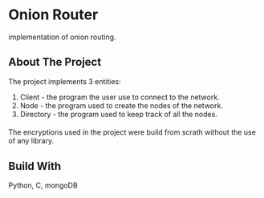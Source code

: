 # Onion Router

implementation of onion routing.


## About The Project

The project implements 3 entities:
1. Client - the program the user use to connect to the network.
2. Node - the program used to create the nodes of the network.
3. Directory - the program used to keep track of all the nodes.
####
The encryptions used in the project were build from scrath without the use of any library.
## Build With

Python, C, mongoDB
